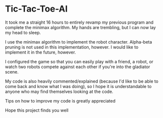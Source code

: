 # Tic-Tac-Toe-AI
It took me a straight 16 hours to entirely revamp my previous program and complete the minimax algorithm. My hands are trembling, but I can now lay my head to sleep.

I use the minimax algorithm to implement the robot character. Alpha-beta pruning is not used in this implementation, however. I would like to implement it in the future, however.

I configured the game so that you can easily play with a friend, a robot, or watch two robots compete against each other if you're into the gladiator scene.

My code is also heavily commented/explained (because I'd like to be able to come back and know what I was doing), so I hope it is understandable to anyone who may find themselves looking at the code.

Tips on how to improve my code is greatly appreciated

Hope this project finds you well
